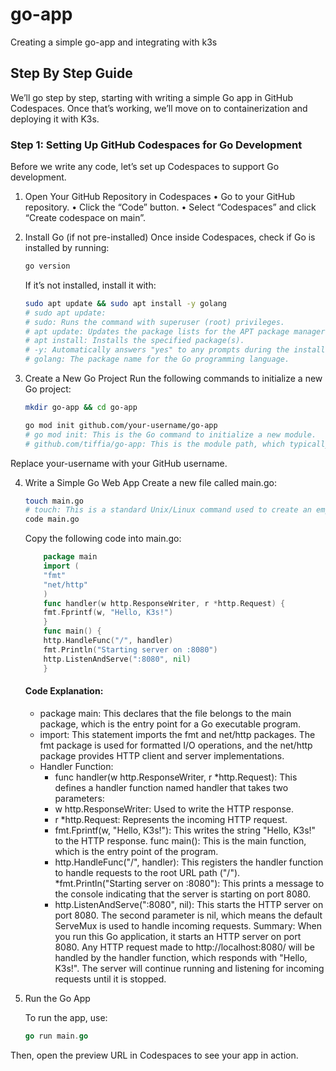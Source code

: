 # go-app
Creating a simple go-app and integrating with k3s

## Step By Step Guide

We’ll go step by step, starting with writing a simple Go app in GitHub Codespaces. Once that’s working, we’ll move on to containerization and deploying it with K3s.

### Step 1: Setting Up GitHub Codespaces for Go Development
Before we write any code, let’s set up Codespaces to support Go development.
1. Open Your GitHub Repository in Codespaces
• Go to your GitHub repository.
• Click the “Code” button.
• Select “Codespaces” and click “Create codespace on main”.
2. Install Go (if not pre-installed)
Once inside Codespaces, check if Go is installed by running:
    ```bash 
    go version 
    ```
    If it’s not installed, install it with:

    ```bash
    sudo apt update && sudo apt install -y golang
    # sudo apt update: 
    # sudo: Runs the command with superuser (root) privileges.
    # apt update: Updates the package lists for the APT package manager. This ensures that you have the latest information about available packages and their versions.
    # apt install: Installs the specified package(s).
    # -y: Automatically answers "yes" to any prompts during the installation process.
    # golang: The package name for the Go programming language.
    ```

3. Create a New Go Project
Run the following commands to initialize a new Go project:
    ```bash
    mkdir go-app && cd go-app

    go mod init github.com/your-username/go-app
    # go mod init: This is the Go command to initialize a new module.
    # github.com/tiffia/go-app: This is the module path, which typically corresponds to the repository URL where the module will be hosted. It is a unique identifier for your module.
    ```
Replace your-username with your GitHub username.

4. Write a Simple Go Web App
Create a new file called main.go:
    ```bash
    touch main.go
    # touch: This is a standard Unix/Linux command used to create an empty file or update the timestamp of an existing file.
    code main.go
    ```
    Copy the following code into main.go:
    ```go
        package main
        import (
        "fmt"
        "net/http"
        )
        func handler(w http.ResponseWriter, r *http.Request) {
        fmt.Fprintf(w, "Hello, K3s!")
        }
        func main() {
        http.HandleFunc("/", handler)
        fmt.Println("Starting server on :8080")
        http.ListenAndServe(":8080", nil)
        }
    ```
    #### Code Explanation:
    * package main: This declares that the file belongs to the main package, which is the entry point for a Go executable program.
    * import: This statement imports the fmt and net/http packages. The fmt package is used for formatted I/O operations, and the net/http package provides HTTP client and server implementations.
    * Handler Function:
        * func handler(w http.ResponseWriter, r *http.Request): This defines a handler function named handler that takes two parameters:
        * w http.ResponseWriter: Used to write the HTTP response.
        * r *http.Request: Represents the incoming HTTP request.
        * fmt.Fprintf(w, "Hello, K3s!"): This writes the string "Hello, K3s!" to the HTTP response.
    func main(): This is the main function, which is the entry point of the program.
        * http.HandleFunc("/", handler): This registers the handler function to handle requests to the root URL path ("/").
        *fmt.Println("Starting server on :8080"): This prints a message to the console indicating that the server is starting on port 8080.
        * http.ListenAndServe(":8080", nil): This starts the HTTP server on port 8080. The second parameter is nil, which means the default ServeMux is used to handle incoming requests.
Summary:
When you run this Go application, it starts an HTTP server on port 8080. Any HTTP request made to http://localhost:8080/ will be handled by the handler function, which responds with "Hello, K3s!". The server will continue running and listening for incoming requests until it is stopped.
5. Run the Go App
    
    To run the app, use:
    ```go
    go run main.go
    ```
Then, open the preview URL in Codespaces to see your app in action.
